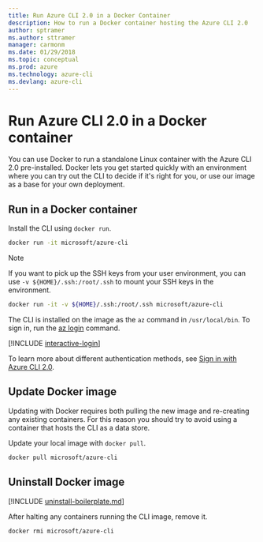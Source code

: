```yaml
---
title: Run Azure CLI 2.0 in a Docker Container
description: How to run a Docker container hosting the Azure CLI 2.0
author: sptramer
ms.author: sttramer
manager: carmonm
ms.date: 01/29/2018
ms.topic: conceptual
ms.prod: azure
ms.technology: azure-cli
ms.devlang: azure-cli
---
```


# Run Azure CLI 2.0 in a Docker container

You can use Docker to run a standalone Linux container with the Azure CLI 2.0 pre-installed. Docker lets you get started quickly
with an environment where you can try out the CLI to decide if it's right for you, or use our image as a base for your own deployment.

## Run in a Docker container

Install the CLI using `docker run`.

   ```bash
   docker run -it microsoft/azure-cli
   ```

> [!NOTE]
> If you want to pick up the SSH keys from your user environment,
> you can use `-v ${HOME}/.ssh:/root/.ssh` to mount your SSH keys in the environment.
>
> ```bash
> docker run -it -v ${HOME}/.ssh:/root/.ssh microsoft/azure-cli
> ```

The CLI is installed on the image as the `az` command in `/usr/local/bin`. To sign in, run the [az login](/cli/azure/reference-index#az-login) command.

[!INCLUDE [interactive-login](includes/interactive-login.md)]

To learn more about different authentication methods, see [Sign in with Azure CLI 2.0](authenticate-azure-cli.md).

## Update Docker image

Updating with Docker requires both pulling the new image and re-creating any existing containers. For this reason you should
try to avoid using a container that hosts the CLI as a data store.

Update your local image with `docker pull`.

```bash
docker pull microsoft/azure-cli
```

## Uninstall Docker image

[!INCLUDE [uninstall-boilerplate.md](includes/uninstall-boilerplate.md)]

After halting any containers running the CLI image, remove it.

```bash
docker rmi microsoft/azure-cli
```
